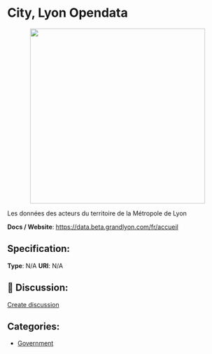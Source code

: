# City, Lyon Opendata
<p align="center">
    <img width="400" src="https://raw.githubusercontent.com/apis-list/apis-list/apis/city-lyon-opendata/logo_256x256.png" />
</p>

Les données des acteurs du territoire de la Métropole de Lyon

**Docs / Website**: https://data.beta.grandlyon.com/fr/accueil

## Specification:
**Type**:  N/A 
**URI**:  N/A 

## 💬 Discussion:
[Create discussion](link)

## Categories:
- [Government](https://github.com/apis-list/apis-list#government)






